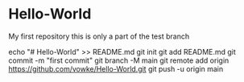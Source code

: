 # Hello-World
My first repository
this is only a part of the test branch

echo "# Hello-World" >> README.md
git init
git add README.md
git commit -m "first commit"
git branch -M main
git remote add origin https://github.com/vowke/Hello-World.git
git push -u origin main
